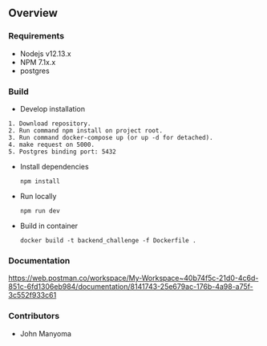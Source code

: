 ## Overview

### Requirements

- Nodejs v12.13.x
- NPM 7.1x.x
- postgres

### Build

- Develop installation

```
1. Download repository.
2. Run command npm install on project root.
3. Run command docker-compose up (or up -d for detached).
4. make request on 5000.
5. Postgres binding port: 5432
```

- Install dependencies

  ```
  npm install
  ```

- Run locally

  ```
  npm run dev
  ```

- Build in container

  ```
  docker build -t backend_challenge -f Dockerfile .
  ```

### Documentation

https://web.postman.co/workspace/My-Workspace~40b74f5c-21d0-4c6d-851c-6fd1306eb984/documentation/8141743-25e679ac-176b-4a98-a75f-3c552f933c61

### Contributors

- John Manyoma
